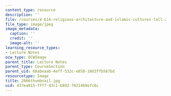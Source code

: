 ```yaml
---
content_type: resource
description: ''
file: /courses/4-614-religious-architecture-and-islamic-cultures-fall-2002/437ea915fff743c1b89278214b9efc6c_2066thumbnail.jpg
file_type: image/jpeg
image_metadata:
  caption: ''
  credit: ''
  image-alt: ''
learning_resource_types:
- Lecture Notes
ocw_type: OCWImage
parent_title: Lecture Notes
parent_type: CourseSection
parent_uid: 68abeaab-4eff-532c-e858-18d3ffb567bd
resourcetype: Image
title: 2066thumbnail.jpg
uid: 437ea915-fff7-43c1-b892-78214b9efc6c
---
```

